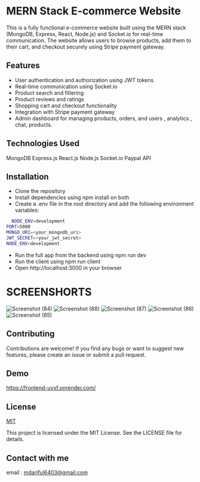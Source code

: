 
# MERN Stack E-commerce Website

This is a fully functional e-commerce website built using the MERN stack (MongoDB, Express, React, Node.js) and Socket.io for real-time communication. The website allows users to browse products, add them to their cart, and checkout securely using Stripe payment gateway.


## Features
* User authentication and  authorization using JWT tokens
* Real-time communication using Socket.io
* Product search and filtering
* Product reviews and ratings
* Shopping cart and checkout functionality
* Integration with Stripe payment gateway
* Admin dashboard for managing products, orders, and users ,  analytics , chat, products.


## Technologies Used
MongoDB
Express.js
React.js
Node.js
Socket.io
Paypal API
## Installation

* Clone the repository
* Install dependencies using npm install on both 
* Create a .env file in the root directory and add the following environment variables:

```bash
  NODE_ENV=development
PORT=5000
MONGO_URI=<your_mongodb_uri>
JWT_SECRET=<your_jwt_secret>
NODE_ENV=development

```

* Run the full app from the backend using npm run dev
* Run the client using npm run client
* Open http://localhost:3000 in your browser


# SCREENSHORTS

![Screenshot (84)](https://user-images.githubusercontent.com/105654052/236002876-0ae2dce1-84f1-4a00-aa90-7f8001dcfa4f.png)
![Screenshot (88)](https://user-images.githubusercontent.com/105654052/236002893-75af3c90-248a-4111-b709-6eeb8f6ddaeb.png)
![Screenshot (87)](https://user-images.githubusercontent.com/105654052/236002902-c0840870-760d-43a9-979a-67f8813913fb.png)
![Screenshot (86)](https://user-images.githubusercontent.com/105654052/236002910-ab93ada9-1ab9-4160-a32d-818f1e203ee7.png)
![Screenshot (85)](https://user-images.githubusercontent.com/105654052/236002913-adc0b369-0652-47bf-930c-3fb1d4ac0ffe.png)


## Contributing

Contributions are welcome! 
If you find any bugs or want to suggest new features, please create an issue or submit a pull request.


## Demo

https://frontend-uvxf.onrender.com/


## License

[MIT](https://choosealicense.com/licenses/mit/)

This project is licensed under the MIT License. See the LICENSE file for details.




## Contact with me 
email : mdariful6403@gmail.com
    
